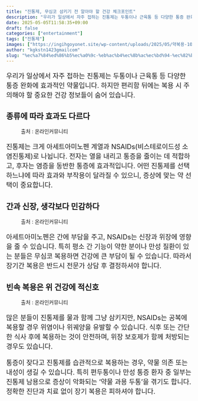 ```yaml
---
title: "진통제, 무심코 삼키기 전 알아야 할 건강 체크포인트"
description: "우리가 일상에서 자주 접하는 진통제는 두통이나 근육통 등 다양한 통증 완화에 효과적인 약물입니다. 하지만 편리함 뒤에는 복용 시 주의해야 할 중요한 건강 정보들이 숨어 있습니다."
date: 2025-05-05T11:58:35+09:00
draft: false
categories: ["entertainment"]
tags: ["진통제"]
images: ["https://ingihgoyonet.site/wp-content/uploads/2025/05/약복용-1024x683.jpg", "https://ingihgoyonet.site/wp-content/uploads/2025/05/진통제-683x1024.jpg", "https://ingihgoyonet.site/wp-content/uploads/2025/05/약-1024x683.jpg"]
author: "kgkstn1423gmailcom"
slug: "%ec%a7%84%ed%86%b5%ec%a0%9c-%eb%ac%b4%ec%8b%ac%ec%bd%94-%ec%82%bc%ed%82%a4%ea%b8%b0-%ec%a0%84-%ec%95%8c%ec%95%84%ec%95%bc-%ed%95%a0-%ea%b1%b4%ea%b0%95-%ec%b2%b4%ed%81%ac%ed%8f%ac%ec%9d%b8%ed%8a%b8"
---
```


<p style="font-size:18px">우리가 일상에서 자주 접하는 진통제는 두통이나 근육통 등 다양한 통증 완화에 효과적인 약물입니다. 하지만 편리함 뒤에는 복용 시 주의해야 할 중요한 건강 정보들이 숨어 있습니다.</p> <h2 >종류에 따라 효과도 다르다</h2> <figure ><img src="https://ingihgoyonet.site/wp-content/uploads/2025/05/약복용-1024x683.jpg" alt="" style="aspect-ratio:16/9;object-fit:cover"/><figcaption >출처 : 온라인커뮤니티</figcaption></figure> <p style="font-size:18px">진통제는 크게 아세트아미노펜 계열과 NSAIDs(비스테로이드성 소염진통제)로 나뉩니다. 전자는 열을 내리고 통증을 줄이는 데 적합하고, 후자는 염증을 동반한 통증에 효과적입니다. 어떤 진통제를 선택하느냐에 따라 효과와 부작용이 달라질 수 있으니, 증상에 맞는 약 선택이 중요합니다.</p> <h2 >간과 신장, 생각보다 민감하다</h2> <figure ><img src="https://ingihgoyonet.site/wp-content/uploads/2025/05/진통제-683x1024.jpg" alt="" style="aspect-ratio:16/9;object-fit:cover"/><figcaption >출처 : 온라인커뮤니티</figcaption></figure> <p style="font-size:18px">아세트아미노펜은 간에 부담을 주고, NSAIDs는 신장과 위장에 영향을 줄 수 있습니다. 특히 평소 간 기능이 약한 분이나 만성 질환이 있는 분들은 무심코 복용하면 건강에 큰 부담이 될 수 있습니다. 따라서 장기간 복용은 반드시 전문가 상담 후 결정하셔야 합니다.</p> <h2 >빈속 복용은 위 건강에 적신호</h2> <figure ><img src="https://ingihgoyonet.site/wp-content/uploads/2025/05/약-1024x683.jpg" alt="" style="aspect-ratio:16/9;object-fit:cover"/><figcaption >출처 : 온라인커뮤니티</figcaption></figure> <p style="font-size:18px">많은 분들이 진통제를 물과 함께 그냥 삼키지만, NSAIDs는 공복에 복용할 경우 위염이나 위궤양을 유발할 수 있습니다. 식후 또는 간단한 식사 후에 복용하는 것이 안전하며, 위장 보호제가 함께 처방되는 경우도 있습니다.</p> <p style="font-size:18px">통증이 잦다고 진통제를 습관적으로 복용하는 경우, 약물 의존 또는 내성이 생길 수 있습니다. 특히 편두통이나 만성 통증 환자 중 일부는 진통제 남용으로 증상이 악화되는 ‘약물 과용 두통’을 겪기도 합니다. 정확한 진단과 치료 없이 장기 복용은 피하셔야 합니다.</p>